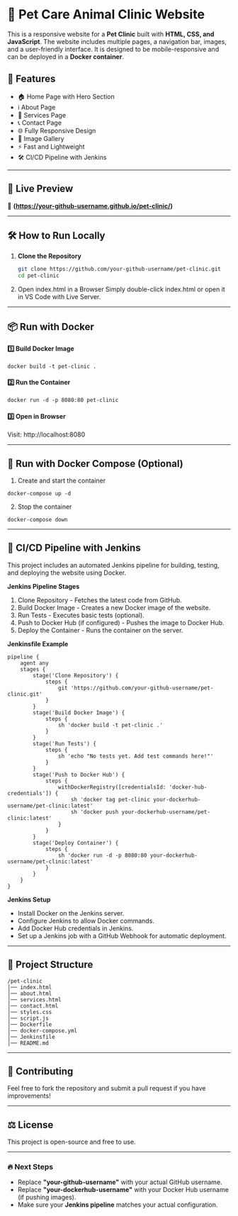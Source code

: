 # 🐶 Pet Care Animal Clinic Website

This is a responsive website for a **Pet Clinic** built with **HTML, CSS, and JavaScript**. The website includes multiple pages, a navigation bar, images, and a user-friendly interface. It is designed to be mobile-responsive and can be deployed in a **Docker container**.

## 📌 Features
- 🏠 Home Page with Hero Section
- ℹ️ About Page
- 🏥 Services Page
- 📞 Contact Page
- 🌐 Fully Responsive Design
- 📸 Image Gallery
- ⚡ Fast and Lightweight
- 🛠️ CI/CD Pipeline with Jenkins

---

## 🚀 Live Preview

🔗 **(https://your-github-username.github.io/pet-clinic/)**

---

## 🛠️ How to Run Locally

1. **Clone the Repository**
   ```sh
   git clone https://github.com/your-github-username/pet-clinic.git
   cd pet-clinic
   
2. Open index.html in a Browser Simply double-click index.html or open it in VS Code with Live Server.

---

## 📦 Run with Docker

#### **1️⃣ Build Docker Image**
```
docker build -t pet-clinic .
```

#### **2️⃣ Run the Container**
```
docker run -d -p 8080:80 pet-clinic
```

#### **3️⃣ Open in Browser**

Visit: http://localhost:8080

---

## 📜 Run with Docker Compose (Optional)

1. Create and start the container
```
docker-compose up -d
```

2. Stop the container
```
docker-compose down
```
---

## 🔄 CI/CD Pipeline with Jenkins

This project includes an automated Jenkins pipeline for building, testing, and deploying the website using Docker.

**Jenkins Pipeline Stages**
1. Clone Repository - Fetches the latest code from GitHub.
2. Build Docker Image - Creates a new Docker image of the website.
3. Run Tests - Executes basic tests (optional).
4. Push to Docker Hub (if configured) - Pushes the image to Docker Hub.
5. Deploy the Container - Runs the container on the server.
   
**Jenkinsfile Example**


```
pipeline {
    agent any
    stages {
        stage('Clone Repository') {
            steps {
                git 'https://github.com/your-github-username/pet-clinic.git'
            }
        }
        stage('Build Docker Image') {
            steps {
                sh 'docker build -t pet-clinic .'
            }
        }
        stage('Run Tests') {
            steps {
                sh 'echo "No tests yet. Add test commands here!"'
            }
        }
        stage('Push to Docker Hub') {
            steps {
                withDockerRegistry([credentialsId: 'docker-hub-credentials']) {
                    sh 'docker tag pet-clinic your-dockerhub-username/pet-clinic:latest'
                    sh 'docker push your-dockerhub-username/pet-clinic:latest'
                }
            }
        }
        stage('Deploy Container') {
            steps {
                sh 'docker run -d -p 8080:80 your-dockerhub-username/pet-clinic:latest'
            }
        }
    }
}
```

**Jenkins Setup**

- Install Docker on the Jenkins server.
- Configure Jenkins to allow Docker commands.
- Add Docker Hub credentials in Jenkins.
- Set up a Jenkins job with a GitHub Webhook for automatic deployment.

---

## 📂 Project Structure
```
/pet-clinic
│── index.html
│── about.html
│── services.html
│── contact.html
│── styles.css
│── script.js
│── Dockerfile
│── docker-compose.yml
│── Jenkinsfile
│── README.md
```

---

## 🤝 Contributing

Feel free to fork the repository and submit a pull request if you have improvements!

---

## ⚖️ License

This project is open-source and free to use.

---

### 🔥 **Next Steps**

- Replace **"your-github-username"** with your actual GitHub username.
- Replace **"your-dockerhub-username"** with your Docker Hub username (if pushing images).
- Make sure your **Jenkins pipeline** matches your actual configuration.


